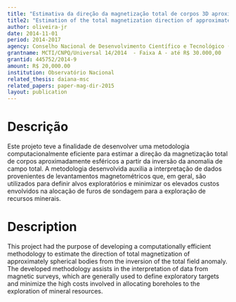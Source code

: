 ```yaml
---
title: "Estimativa da direção da magnetização total de corpos 3D aproximadamente esféricos"
title2: "Estimation of the total magnetization direction of approximately 3D spherical bodies"
author: oliveira-jr
date: 2014-11-01
period: 2014-2017
agency: Conselho Nacional de Desenvolvimento Científico e Tecnológico (CNPq)
grantname: MCTI/CNPQ/Universal 14/2014  - Faixa A - até R$ 30.000,00
grantid: 445752/2014-9
amount: R$ 20,000.00
institution: Observatório Nacional
related_thesis: daiana-msc
related_papers: paper-mag-dir-2015
layout: publication
---
```


# Descrição

Este projeto teve a finalidade de desenvolver uma metodologia computacionalmente
eficiente para estimar a direção da magnetização total de corpos aproximadamente
esféricos a partir da inversão da anomalia de campo total. A metodologia desenvolvida
auxilia a interpretação de dados provenientes de levantamentos
magnetométricos que, em geral, são utilizados para definir alvos exploratórios e
minimizar os elevados custos envolvidos na alocação de furos de sondagem para a
exploração de recursos minerais.

# Description

This project had the purpose of developing a computationally efficient methodology
to estimate the direction of total magnetization of approximately spherical bodies
from the inversion of the total field anomaly. The developed methodology assists
in the interpretation of data from magnetic surveys, which are generally used to
define exploratory targets and minimize the high costs involved in allocating
boreholes to the exploration of mineral resources.
